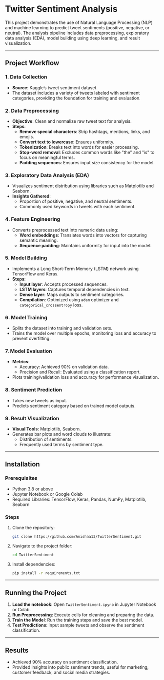 # Twitter Sentiment Analysis

This project demonstrates the use of Natural Language Processing (NLP) and machine learning to predict tweet sentiments (positive, negative, or neutral). The analysis pipeline includes data preprocessing, exploratory data analysis (EDA), model building using deep learning, and result visualization.

---

## Project Workflow

### 1. **Data Collection**
- **Source**: Kaggle’s tweet sentiment dataset.
- The dataset includes a variety of tweets labeled with sentiment categories, providing the foundation for training and evaluation.

### 2. **Data Preprocessing**
- **Objective**: Clean and normalize raw tweet text for analysis.
- **Steps**:
  - **Remove special characters**: Strip hashtags, mentions, links, and emojis.
  - **Convert text to lowercase**: Ensures uniformity.
  - **Tokenization**: Breaks text into words for easier processing.
  - **Stop-word removal**: Excludes common words like "the" and "is" to focus on meaningful terms.
  - **Padding sequences**: Ensures input size consistency for the model.

### 3. **Exploratory Data Analysis (EDA)**
- Visualizes sentiment distribution using libraries such as Matplotlib and Seaborn.
- **Insights Gathered**:
  - Proportion of positive, negative, and neutral sentiments.
  - Commonly used keywords in tweets with each sentiment.

### 4. **Feature Engineering**
- Converts preprocessed text into numeric data using:
  - **Word embeddings**: Translates words into vectors for capturing semantic meaning.
  - **Sequence padding**: Maintains uniformity for input into the model.

### 5. **Model Building**
- Implements a Long Short-Term Memory (LSTM) network using TensorFlow and Keras.
- **Steps**:
  - **Input layer**: Accepts processed sequences.
  - **LSTM layers**: Captures temporal dependencies in text.
  - **Dense layer**: Maps outputs to sentiment categories.
  - **Compilation**: Optimized using `adam` optimizer and `categorical_crossentropy` loss.

### 6. **Model Training**
- Splits the dataset into training and validation sets.
- Trains the model over multiple epochs, monitoring loss and accuracy to prevent overfitting.

### 7. **Model Evaluation**
- **Metrics**:
  - Accuracy: Achieved 90% on validation data.
  - Precision and Recall: Evaluated using a classification report.
- Plots training/validation loss and accuracy for performance visualization.

### 8. **Sentiment Prediction**
- Takes new tweets as input.
- Predicts sentiment category based on trained model outputs.

### 9. **Result Visualization**
- **Visual Tools**: Matplotlib, Seaborn.
- Generates bar plots and word clouds to illustrate:
  - Distribution of sentiments.
  - Frequently used terms by sentiment type.

---

## Installation

### Prerequisites
- Python 3.8 or above
- Jupyter Notebook or Google Colab
- Required Libraries: TensorFlow, Keras, Pandas, NumPy, Matplotlib, Seaborn

### Steps
1. Clone the repository:
   ```bash
   git clone https://github.com/Anishaa13/TwitterSentiment.git
   ```
2. Navigate to the project folder:
   ```bash
   cd TwitterSentiment
   ```
3. Install dependencies:
   ```bash
   pip install -r requirements.txt
   ```

---

## Running the Project

1. **Load the notebook**: Open `TwitterSentiment.ipynb` in Jupyter Notebook or Colab.
2. **Run Preprocessing**: Execute cells for cleaning and preparing the data.
3. **Train the Model**: Run the training steps and save the best model.
4. **Test Predictions**: Input sample tweets and observe the sentiment classification.

---

## Results

- Achieved 90% accuracy on sentiment classification.
- Provided insights into public sentiment trends, useful for marketing, customer feedback, and social media strategies.
